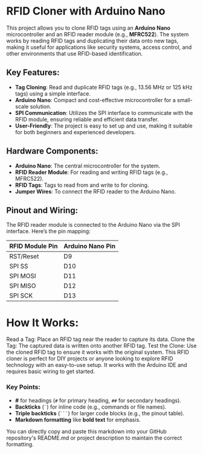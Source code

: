 # RFID Cloner with Arduino Nano

This project allows you to clone RFID tags using an **Arduino Nano** microcontroller and an RFID reader module (e.g., **MFRC522**). The system works by reading RFID tags and duplicating their data onto new tags, making it useful for applications like security systems, access control, and other environments that use RFID-based identification.

## Key Features:
- **Tag Cloning**: Read and duplicate RFID tags (e.g., 13.56 MHz or 125 kHz tags) using a simple interface.
- **Arduino Nano**: Compact and cost-effective microcontroller for a small-scale solution.
- **SPI Communication**: Utilizes the SPI interface to communicate with the RFID module, ensuring reliable and efficient data transfer.
- **User-Friendly**: The project is easy to set up and use, making it suitable for both beginners and experienced developers.

## Hardware Components:
- **Arduino Nano**: The central microcontroller for the system.
- **RFID Reader Module**: For reading and writing RFID tags (e.g., MFRC522).
- **RFID Tags**: Tags to read from and write to for cloning.
- **Jumper Wires**: To connect the RFID reader to the Arduino Nano.

## Pinout and Wiring:
The RFID reader module is connected to the Arduino Nano via the SPI interface. Here’s the pin mapping:


| **RFID Module Pin** | **Arduino Nano Pin** |
|---------------------|----------------------|
| RST/Reset           | D9                   |
| SPI SS              | D10                  |
| SPI MOSI            | D11                  |
| SPI MISO            | D12                  |
| SPI SCK             | D13                  |


# How It Works:
Read a Tag: Place an RFID tag near the reader to capture its data.
Clone the Tag: The captured data is written onto another RFID tag.
Test the Clone: Use the cloned RFID tag to ensure it works with the original system.
This RFID cloner is perfect for DIY projects or anyone looking to explore RFID technology with an easy-to-use setup. It works with the Arduino IDE and requires basic wiring to get started.


### Key Points:
- **#** for headings (`#` for primary heading, `##` for secondary headings).
- **Backticks** (`` ` ``) for inline code (e.g., commands or file names).
- **Triple backticks** (```` ``` ````) for larger code blocks (e.g., the pinout table).
- **Markdown formatting** like **bold text** for emphasis.

You can directly copy and paste this markdown into your GitHub repository's README.md or project description to maintain the correct formatting.

